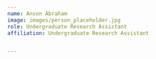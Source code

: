 ```yaml
---
name: Anson Abraham 
image: images/person_placeholder.jpg
role: Undergraduate Research Assistant 
affiliation: Undergraduate Research Assistant


---
```

